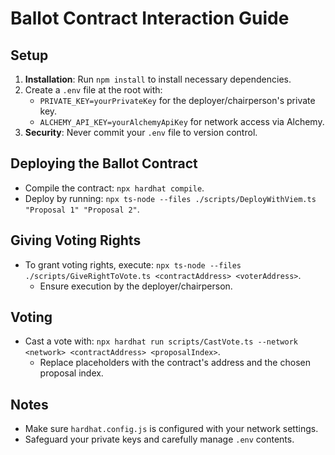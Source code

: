 # Ballot Contract Interaction Guide

## Setup
1. **Installation**: Run `npm install` to install necessary dependencies.
2. Create a `.env` file at the root with:
   - `PRIVATE_KEY=yourPrivateKey` for the deployer/chairperson's private key.
   - `ALCHEMY_API_KEY=yourAlchemyApiKey` for network access via Alchemy.
3. **Security**: Never commit your `.env` file to version control.

## Deploying the Ballot Contract
- Compile the contract: `npx hardhat compile`.
- Deploy by running: `npx ts-node --files ./scripts/DeployWithViem.ts "Proposal 1" "Proposal 2"`.

## Giving Voting Rights
- To grant voting rights, execute: 
  `npx ts-node --files ./scripts/GiveRightToVote.ts <contractAddress> <voterAddress>`.
  - Ensure execution by the deployer/chairperson.

## Voting
- Cast a vote with: `npx hardhat run scripts/CastVote.ts --network <network> <contractAddress> <proposalIndex>`.
  - Replace placeholders with the contract's address and the chosen proposal index.

## Notes
- Make sure `hardhat.config.js` is configured with your network settings.
- Safeguard your private keys and carefully manage `.env` contents.
